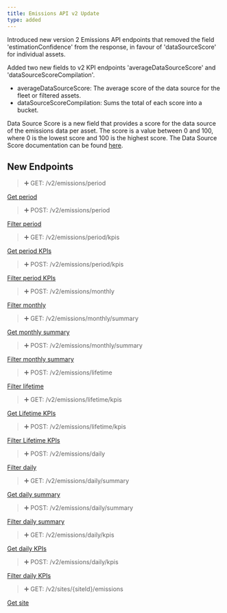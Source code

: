 ```yaml
---
title: Emissions API v2 Update
type: added
---
```


Introduced new version 2 Emissions API endpoints that removed the field 'estimationConfidence' from the response, in favour of 'dataSourceScore' for individual assets.

Added two new fields to v2 KPI endpoints 'averageDataSourceScore' and 'dataSourceScoreCompilation'.
* averageDataSourceScore: The average score of the data source for the fleet or filtered assets.
* dataSourceScoreCompilation: Sums the total of each score into a bucket.

Data Source Score is a new field that provides a score for the data source of the emissions data per asset. The score is a value between 0 and 100, where 0 is the lowest score and 100 is the highest score.
The Data Source Score documentation can be found [here](https://help.trackunit.com/en/articles/170775-what-is-the-data-source-score-in-emissions-reporting).

## New Endpoints

> ➕ GET: /v2/emissions/period

[Get period](ref:getemissionsperiodV2)

> ➕ POST: /v2/emissions/period

[Filter period](ref:filteremissionsperiodV2)

> ➕ GET: /v2/emissions/period/kpis

[Get period KPIs](ref:getemissionsperiodkpisV2)

> ➕ POST: /v2/emissions/period/kpis

[Filter period KPIs](ref:filteremissionsperiodkpisV2)

> ➕ POST: /v2/emissions/monthly

[Filter monthly](ref:filtermonthlyemissionsV2)

> ➕ GET: /v2/emissions/monthly/summary

[Get monthly summary](ref:getmonthlyemissionssummaryV2)

> ➕ POST: /v2/emissions/monthly/summary

[Filter monthly summary](ref:filtermonthlyemissionssummaryV2)

> ➕ POST: /v2/emissions/lifetime

[Filter lifetime](ref:filterlifetimeemissionsV2)

> ➕ GET: /v2/emissions/lifetime/kpis

[Get Lifetime KPIs](ref:getlifetimeemissionskpisV2)

> ➕ POST: /v2/emissions/lifetime/kpis

[Filter Lifetime KPIs](ref:filterlifetimeemissionskpisV2)

> ➕ POST: /v2/emissions/daily

[Filter daily](ref:filterdailyemissionsV2)

> ➕ GET: /v2/emissions/daily/summary

[Get daily summary](ref:getdailyemissionssummaryV2)

> ➕ POST: /v2/emissions/daily/summary

[Filter daily summary](ref:filterdailyemissionssummaryV2)

> ➕ GET: /v2/emissions/daily/kpis

[Get daily KPIs](ref:getdailyemissionskpisV2)

> ➕ POST: /v2/emissions/daily/kpis

[Filter daily KPIs](ref:filterdailyemissionskpisV2)

> ➕ GET: /v2/sites/{siteId}/emissions

[Get site](ref:getsiteemissionsbysiteidV2)